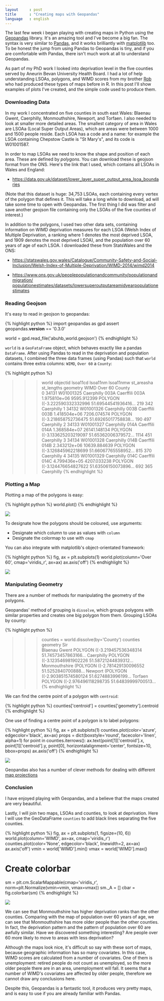 ```yaml
---
layout     : post
title      : "Creating maps with Geopandas"
language   : english
---
```


The last few week i began playing with creating maps in Python using the
[Geopandas](http://geopandas.org/index.html) library.
It's an amazing tool and I've become a big fan.
The syntax is very similar to [Pandas](http://pandas.pydata.org/), and it works
brilliantly with [matplotlib](http://matplotlib.org/) too.
To be honest the jump from using Pandas to Geopandas is tiny, and if you are
comfortable with Pandas, there isn't much work at all to understand Geopandas.

As part of my PhD work I looked into deprivation level in the five counties
served by Aneurin Bevan University Health Board.
I had a lot of help understanding LSOAs, polygons, and WIMD scores from my
brother [Rob](https://twitter.com/robipalmer) who had produced these types of
maps before in R.
In this post I'll show examples of plots I've created, and the simple code used
to produce them.

### Downloading Data

In my work I concentrated on five counties in south east Wales: Blaenau Gwent,
Caerphilly, Monmouthshire, Newport, and Torfaen.
I also needed to look at smaller more detailed areas.
The smallest category of area in Wales are LSOAa (Local Super Output Areas),
which are areas were between 1000 and 1500 people reside.
Each LSOA has a code and a name: for example the LSOA containing Chepstow Castle
is "St Mary's", and its code is W01001587.

In order to map LSOAs we need to know the shape and position of each area.
These are defined by *polygons*.
You can download these is geojson format from the ONS.
Here's the link that I used, which contains all LSOAs in Wales and England:

+ <https://data.gov.uk/dataset/lower_layer_super_output_area_lsoa_boundaries>

(Note that this dataset is huge: 34,753 LSOAs, each containing every vertex
of the polygon that defines it.
This will take a long while to download, ad will take some time to open with
Geopandas.
The first thing I did was filter and save another geojson file containing only
the LSOAs of the five counties of interest.)

In addition to the polygons, I used two other data sets, containing information
on WIMD deprivation measures for each LSOA (Welsh Index of Multiple Deprivation,
a ranking where 1 denotes the most deprived LSOA, and 1909 denotes the most
deprived LSOA), and the population over 60 years of age of each LSOA.
I downloaded these from StatsWales and the ONS:

+ <https://statswales.gov.wales/Catalogue/Community-Safety-and-Social-Inclusion/Welsh-Index-of-Multiple-Deprivation/WIMD-2014/wimd2014>

+ [https://www.ons.gov.uk/peoplepopulationandcommunity/populationandmigration/
populationestimates/datasets/lowersuperoutputareamidyearpopulationestimates
](https://www.ons.gov.uk/peoplepopulationandcommunity/populationandmigration/populationestimates/datasets/lowersuperoutputareamidyearpopulationestimates)

### Reading Geojson

It's easy to read in geojson to geopandas:

{% highlight python %}
import geopandas as gpd
assert geopandas.__version__ == '0.3.0'

world = gpd.read_file('abuhb_world.geojson')
{% endhighlight %}

`world` is a `GeoFataFrame` object, which behaves exactly like a pandas
`DataFrame`.
After using Pandas to read in the deprivation and population datasets, I
combined the three data frames (using Pandas) such that `world` contains three
extra columns: `WIMD`, `Over 60` a `County`:

{% highlight python %}
>>> world
    objectid  lsoa11cd    lsoa11nm              lsoa11nmw   st_areasha  st_lengths      geometry                                                         WIMD  Over 60  County    
0   34131     W01001325   Caerphilly 003A       Caerffili   003A        1.975810e+06    9595.912399  POLYGON ((-3.222590332332996 51.69544541936416...   219   342      Caerphilly
1   34132     W01001326   Caerphilly 003B       Caerffili   003B        1.418504e+06    7206.074574  POLYGON ((-3.218658752736475 51.69265017758838...   190   497      Caerphilly
2   34133     W01001327   Caerphilly 014A       Caerffili   014A        1.368584e+07    26141.148134 POLYGON ((-3.133625203219097 51.65362006379572...   1114  451      Caerphilly
3   34134     W01001328   Caerphilly 014B       Caerffili   014B        2.343212e+06    10639.884639 POLYGON ((-3.126845962218699 51.66067765558952...   815   370      Caerphilly
4   34135     W01001329   Caerphilly 014C       Caerffili   014C        4.799436e+05    4207.033238  POLYGON ((-3.124476654827622 51.63506150073896...   692   365      Caerphilly
{% endhighlight %}

### Plotting a Map

Plotting a map of the polygons is easy:

{% highlight python %}
world.plot()
{% endhighlight %}

![]({{site.baseurl}}/images/abuhb.png)

To designate how the polygons should be coloured, use arguments:

+ Designate which column to use as values with `column`
+ Designate the colormap to use with `cmap`

You can also integrate with matplotlib's object-orientated framework:

{% highlight python %}
fig, ax = plt.subplots(1)
world.plot(column='Over 60', cmap='viridis_r', ax=ax)
ax.axis('off')
{% endhighlight %}

![]({{site.baseurl}}/images/over60.png)

### Manipulating Geometry

There are a number of methods for manipulating the geometry of the polygons.

Geopandas' method of grouping is `dissolve`, which groups polygons with similar
properties and creates one big polygon from them.
Grouping LSOAs by county:

{% highlight python %}
>>> counties = world.dissolve(by='County')
>>> counties
                geometry
Sir                                         
Blaenau Gwent   POLYGON ((-3.219457536348314 51.74573457863166...
Caerphilly      POLYGON ((-3.123546981902226 51.58721244839312...
Monmouthshire   (POLYGON ((-2.781429130096552 51.5252840700888...
Newport         (POLYGON ((-2.903851574580124 51.6274883996199...
Torfaen         POLYGON ((-2.976496118298735 51.64839999700513...
{% endhighlight %}

We can find the centre point of a polygon with `centroid`:

{% highlight python %}
counties['centroid'] = counties['geometry'].centroid
{% endhighlight %}

One use of finding a centre point of a polygon is to label polygons:

{% highlight python %}
fig, ax = plt.subplots(1)
counties.plot(color='azure', edgecolor='black', ax=ax)
props = dict(boxstyle='round', facecolor='linen', alpha=1)
for point in counties.iterrows():
    ax.text(point[1]['centroid'].x,
            point[1]['centroid'].y,
            point[0],
            horizontalalignment='center',
            fontsize=10,
            bbox=props)
ax.axis('off')
{% endhighlight %}

![]({{site.baseurl}}/images/counties.png)

Geopandas also has a number of clever methods for dealing with different
[map projections](http://geopandas.org/projections.html)

### Conclusion

I have enjoyed playing with Geopandas, and a believe that the maps created are
very beautiful.

Lastly, I will join two maps, LSOAs and counties, to look at deprivation.
Here I will use the GeoDataFrame `counties` to add black lines separating the
five counties.

{% highlight python %}
fig, ax = plt.subplots(1, figsize=(10, 6))
world.plot(column='WIMD', ax=ax, cmap='viridis_r')
counties.plot(color='None', edgecolor='black', linewidth=2, ax=ax)
ax.axis('off')
vmin = world['WIMD'].min()
vmax = world['WIMD'].max()

# Create colorbar
sm = plt.cm.ScalarMappable(cmap='viridis_r', norm=plt.Normalize(vmin=vmin, vmax=vmax))
sm._A = []
cbar = fig.colorbar(sm)
{% endhighlight %}

![]({{site.baseurl}}/images/wimd.png)

We can see that Monmouthshire has higher deprivation ranks than the other
counties.
Comparing with the map of population over 60 years of age, we can see that
Monmouthshire has more older people than the other counties.
In fact, the deprivation pattern and the pattern of population over 60 are
awfully similar.
Have we discovered something interesting?
Are people over 60 more likely to move to areas with less deprivation?

Although the maps look nice, it's difficult so say with these sort of maps,
because geographic information has so many covariates.
In this case, WIMD scores are calculated from a number of covariates.
One of them is unemployment: retired people do not count as unemployed, so the
more older people there are in an area, unemployment will fall.
It seems that a number of WIMD's covariates are affected by older people,
therefore we cannot draw any conclusions here.

Despite this, Geopandas is a fantastic tool, it produces very pretty maps, and
is easy to use if you are already familiar with Pandas.